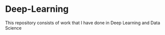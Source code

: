 # Deep-Learning

This repository consists of work that I have done in Deep Learning and Data Science
